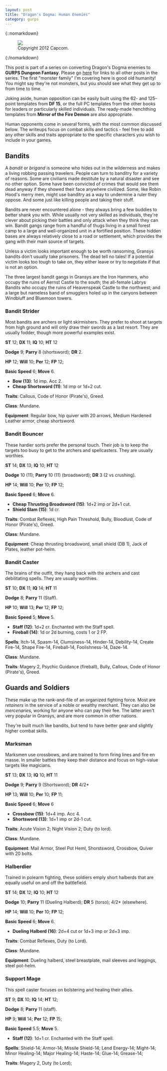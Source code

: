 ```yaml
---
layout: post
title: "Dragon's Dogma: Human Enemies"
category: gurps
---
```


{::nomarkdown}
<figure>
  <img src="{{ "/assets/DDENEMIES.jpg" | absolute_url }}"/>
  <figcaption>Copyright 2012 Capcom.</figcaption>
</figure>
{:/nomarkdown}

This post is part of a series on converting Dragon's Dogma enemies to **GURPS
Dungeon Fantasy**. Please go [here][1] for links to all other posts in the
series. The first "monster family" I'm covering here is good old humanity! You
might say they're not monsters, but you should see what they get up to from time
to time.

Joking aside, human opposition can be easily built using the 62- and 125-point
templates from **DF 15**, or the full PC templates from the other books for
leaders or particularly skilled individuals. The ready-made henchthing templates
from **Mirror of the Fire Demon** are also appropriate.

Human opponents come in several forms, with the most common discussed below. The
writeups focus on combat skills and tactics - feel free to add any other skills
and traits appropriate to the specific characters you wish to include in your
games.

## Bandits

A _bandit_ or _brigand_ is someone who hides out in the wilderness and makes a
living robbing passing travelers. People can turn to banditry for a variety of
reasons. Some are civilians made destitute by a natural disaster and see no
other option. Some have been convicted of crimes that would see them dead anyway
if they showed their face anywhere civilized. Some, like Robin Hood's merry men,
might use banditry as a way to undermine a ruler they oppose. And some just like
killing people and taking their stuff.

Bandits are never encountered alone - they always bring a few buddies to better
shank you with. While usually not very skilled as individuals, they're clever
about picking their battles and only attack when they think they can win. Bandit
gangs range from a handful of thugs living in a small forest camp to a large and
well-organized unit in a fortified position. These hidden bases are always
relatively close to a road or settlement, which provides the gang with their
main source of targets.

Unless a victim looks important enough to be worth ransoming, Gransys bandits
don't usually take prisoners. The dead tell no tales! If a potential victim
looks too tough to take on, they either leave or try to negotiate if that is not
an option.

The three largest bandit gangs in Gransys are the Iron Hammers, who occupy the
ruins of Aernst Castle to the south; the all-female Labrys Bandits who occupy
the ruins of Heavenspeak Castle to the northwest; and a large but nameless band
of smugglers holed up in the canyons between Windbluff and Bluemoon towers.

### Bandit Strider

Most bandits are archers or light skirmishers. They prefer to shoot at targets
from high ground and will only draw their swords as a last resort. They are
usually fodder, though more powerful examples exist.

**ST** 12; **DX** 11; **IQ** 10; **HT** 12

**Dodge** 9; **Parry** 8 (shortsword); **DR** 2.

**HP** 12; **Will** 10; **Per** 12; **FP** 12;

**Basic Speed** 6; **Move** 6.

- **Bow (13)**: 1d imp. Acc 2.
- **Cheap Shortsword (11)**: 1d imp or 1d+2 cut.

**Traits**: Callous, Code of Honor (Pirate's), Greed.

**Class**: Mundane.

**Equipment**: Regular bow, hip quiver with 20 arrows, Medium Hardened Leather
armor, cheap shortsword.

### Bandit Bouncer

These hardier sorts prefer the personal touch. Their job is to keep the targets
too busy to get to the archers and spellcasters. They are usually worthies.

**ST** 14; **DX** 13; **IQ** 10; **HT** 12

**Dodge** 10 (11); **Parry** 10 (11) (broadsword); **DR** 3 (2 vs crushing).

**HP** 14; **Will** 10; **Per** 10; **FP** 12;

**Basic Speed** 6; **Move** 6.

- **Cheap Thrusting Broadsword (15)**: 1d+2 imp or 2d+1 cut.
- **Shield Slam (15)**: 1d cr.

**Traits**: Combat Reflexes, High Pain Threshold, Bully, Bloodlust, Code of Honor
(Pirate's), Greed.

**Class**: Mundane.

**Equipment**: Cheap thrusting broadsword, small shield (DB 1), Jack of Plates,
leather pot-helm.

### Bandit Caster

The brains of the outfit, they hang back with the archers and cast debilitating
spells. They are usually worthies.

**ST** 10; **DX** 11; **IQ** 14; **HT** 11

**Dodge** 8; **Parry** 11 (Staff).

**HP** 10; **Will** 13; **Per** 12; **FP** 12;

**Basic Speed** 5; **Move** 5.

- **Staff (12)**: 1d+2 cr. Enchanted with the Staff spell.
- **Fireball (14)**: 1d or 2d burning, costs 1 or 2 FP.

**Spells**: Itch-14, Spasm-14, Clumsiness-14, Hinder-14, Debility-14, Create
Fire-14, Shape Fire-14, Fireball-14, Foolishness-14, Daze-14.

**Class**: Mundane.

**Traits**: Magery 2, Psychic Guidance (fireball), Bully, Callous, Code of Honor
(Pirate's), Greed.

## Guards and Soldiers

These make up the rank-and-file of an organized fighting force. Most are
_retainers_ in the service of a noble or wealthy merchant. They can also be
_mercenaries_, working for anyone who can pay their fee. The latter aren't very
popular in Gransys, and are more common in other nations.

They're built much like bandits, but tend to have better gear and slightly
higher combat skills.

### Marksman

Marksmen use crossbows, and are trained to form firing lines and fire en
masse. In smaller battles they keep their distance and focus on high-value
targets like magicians.

**ST** 13; **DX** 13; **IQ** 10; **HT** 11

**Dodge** 9; **Parry** 9 (Shortsword); **DR** 4/2*

**HP** 13; **Will** 10; **Per** 10; **FP** 11;

**Basic Speed** 6; **Move** 6

- **Crossbow (15)**: 1d+4 imp. Acc 4.
- **Shortsword (13)**: 1d+1 imp or 2d-1 cut.

**Traits**: Acute Vision 2; Night Vision 2; Duty (to lord).

**Class**: Mundane.

**Equipment**: Mail Armor, Steel Pot Heml, Shorstsword, Crossbow, Quiver with 20
bolts.

### Halberdier

Trained in polearm fighting, these soldiers emply short halberds that are
equally useful on and off the battlefield.

**ST** 14; **DX** 12; **IQ** 10; **HT** 12

**Dodge** 10; **Parry** 11 (Dueling Halberd); **DR** 5 (torso); 4/2* (elsewhere).

**HP** 14; **Will** 10; **Per** 10; **FP** 12;

**Basic Speed** 6; **Move** 6.

- **Dueling Halberd (16)**: 2d+4 cut or 1d+3 imp or 2d+3 imp.

**Traits**: Combat Reflexes, Duty (to Lord).

**Class**: Mundane.

**Equipment**: Dueling halberd, steel breastplate, mail sleeves and leggings,
steel pot-helm.

### Support Mage

This spell caster focuses on bolstering and healing their allies.

**ST** 9; **DX** 10; **IQ** 14; **HT** 12;

**Dodge** 8; **Parry** 11 (staff).

**HP** 9; **Will** 14; **Per** 12; **FP** 15;

**Basic Speed** 5.5; **Move** 5.

- **Staff (12)**: 1d+1 cr. Enchanted with the Staff spell.

**Spells**: Shield-14; Armor-14; Missile Shield-14; Lend Energy-14; Might-14;
Minor Healing-14; Major Healing-14; Haste-14; Glue-14; Grease-14;

**Traits**: Magery 2, Duty (to Lord);

[1]: https://bira.github.io/octopus-carnival/gurps/2016/12/06/enemies-overview.html

